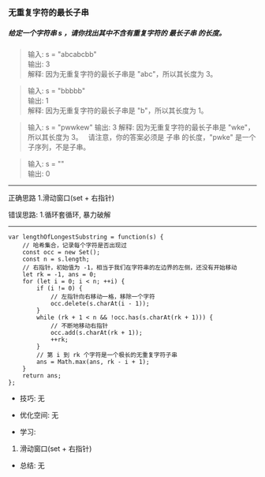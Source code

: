 
### 无重复字符的最长子串

##### 给定一个字符串 s ，请你找出其中不含有重复字符的 最长子串 的长度。

> 输入: s = "abcabcbb"  
  输出: 3   
  解释: 因为无重复字符的最长子串是 "abc"，所以其长度为 3。  

> 输入: s = "bbbbb"  
  输出: 1  
  解释: 因为无重复字符的最长子串是 "b"，所以其长度为 1。  

> 输入: s = "pwwkew" 
  输出: 3 
  解释: 因为无重复字符的最长子串是 "wke"，所以其长度为 3。 
       请注意，你的答案必须是 子串 的长度，"pwke" 是一个子序列，不是子串。 
  
> 输入: s = ""  
  输出: 0  

---

正确思路
1.滑动窗口(set + 右指针)

错误思路: 
1.循环套循环, 暴力破解

---

```
var lengthOfLongestSubstring = function(s) {
    // 哈希集合，记录每个字符是否出现过
    const occ = new Set();
    const n = s.length;
    // 右指针，初始值为 -1，相当于我们在字符串的左边界的左侧，还没有开始移动
    let rk = -1, ans = 0;
    for (let i = 0; i < n; ++i) {
        if (i != 0) {
            // 左指针向右移动一格，移除一个字符
            occ.delete(s.charAt(i - 1));
        }
        while (rk + 1 < n && !occ.has(s.charAt(rk + 1))) {
            // 不断地移动右指针
            occ.add(s.charAt(rk + 1));
            ++rk;
        }
        // 第 i 到 rk 个字符是一个极长的无重复字符子串
        ans = Math.max(ans, rk - i + 1);
    }
    return ans;
};
```

* 技巧: 无 

* 优化空间: 无 

* 学习:  
1. 滑动窗口(set + 右指针)

* 总结: 无
